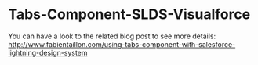 # Tabs-Component-SLDS-Visualforce
You can have a look to the related blog post to see more details:   
http://www.fabientaillon.com/using-tabs-component-with-salesforce-lightning-design-system
